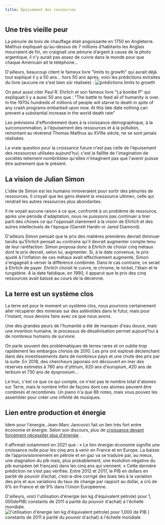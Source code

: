 ```yaml
---
title: Épuisement des ressources
---
```


## Une très vieille peur

La pénurie de bois de chauffage était angoissante en 1750 en Angleterre. Malthus expliquait qu’au-dessus de 7 millions
d’habitants les Anglais mourraient de fin, on craignait une pénurie d’argent à cause de la photo argentique, il n'y
aurait pas assez de cuivre dans le monde pour que chaque Américain ait le téléphone...

D'ailleurs, beaucoup citent le fameux livre "limits to growth" qui aurait déjà tout expliqué il y a 50 ans... hors 50
ans après, voici les prédictions extraites du livre (aucune ne s'est bien sûr réalisée) :
![prédictions limits to growth](prediction_limits_to_growth.jpeg)

On peut aussi citer Paul R. Ehrlich et son fameux livre "La bombe P" qui expliquait il y a aussi 50 ans que :
"The battle to feed all of humanity is over. In the 1970s hundreds of millions of people will starve to death in spite
of any crash programs embarked upon now. At this late date nothing can prevent a substantial increase in the world death
rate"

Les prévisions d'effondrement dues à la croissance démographique, à la surconsommation, à l'épuisement des ressources et
à la pollution, remontant au révérend Thomas Malthus au XVIIIe siècle, ne se sont jamais réalisées.

La vraie question pour la croissance future n'est pas celle de l'épuisement des ressources utilisées aujourd'hui; c'est
la faillite de l'imagination de sociétés tellement nombrilistes qu'elles n'imaginent pas que l'avenir puisse être
autrement que le présent.

## La vision de Julian Simon

L'idée de Simon est les humains innoveraient pour sortir des pénuries de ressources. Il croyait que les gens étaient
la «ressource ultime», celle qui rendrait les autres ressources plus abondantes.

Il ne voyait aucune raison à ce que, confronté à un problème de ressource, après une période d'adaptation, nous ne
puissions pas continuer à tirer parti des choses ce qui l'opposait clairement à la vision de Ehrlich et des autres
intellectuels de l'époque (Garrett Hardin or Jared Diamond).

D'ailleurs Simon pensait que le prix des matières premières devrait diminuer tandis qu'Ehrlich pensait au contraire
qu'il devrait augmenter compte tenu de leur raréfaction. Simon proposa donc à Ehrlich de choisir cinq métaux dont le
prix devrait, selon lui, augmenter. Si, à la date convenue, le prix ajusté à l'inflation de ces métaux avait
effectivement augmenté, Simon s'engageait à verser la différence combinée. Dans le cas contraire, ce serait à Ehrlich de
payer. Ehrlich choisit le cuivre, le chrome, le nickel, l'étain et le tungstène. À la date fatidique, en 1990, il
apparut que le prix des cinq ressources avait baissé au cours de la décennie.

## La terre est un système clos

La terre est pour le moment un système clos, nous pourrons certainement aller récupérer des minerais sur des astéroïdes
dans le futur, mais pour l'instant, nous devons faire avec ce que nous avons.

Une des grandes peurs de l'humanité a été de manquer d'eau douce, mais une invention humaine, le processus de
désalinisation permet aujourd'hui à de nombreux humains de survivre.

On parle souvent des problématiques de terres rares et on oublie trop rapidement les embargos chinois de 2010. Les prix
ont explosé déclenchant dans des investissements dans de nombreux pays et une chute des prix par la suite. En 2018, des
chercheurs japonais ont découvert en mer des réserves estimées à 780 ans d'yttrium, 620 ans d'europium, 420 ans de
terbium et 730 ans de dysprosium...

Le truc, c'est ce que ce qui compte, ce n'est pas le nombre total d'atomes sur Terre, mais le nombre infini de façons
dont ces atomes peuvent être combinés et recombinés. Un piano n'a que 88 notes, mais vous pouvez les assembler pour
créer une infinité de musiques.

## Lien entre production et énergie

Idem pour l'énergie, Jean-Marc Jancovici fait un lien très fort entre économie et énergie. Selon son discours, plus
de [croissance devant forcément nécessiter plus d'énergie](https://www.fairementirleschiffres.com/post/le-meilleur-mod%C3%A8le-macro%C3%A9conomique-du-monde)
.

Il affirmait notamment en 2021 que : « Le lien énergie-économie signifie une croissance nulle pour les cinq ans à
venir en France et en Europe. La baisse de l’approvisionnement en pétrole et en gaz va se traduire par, au mieux,
une stagnation du pib mais, plus probablement, une évolution négative du pib européen (et français) dans les cinq ans
qui viennent. » Cette dernière prédiction ne s’est pas vérifiée. Entre 2012 et 2017, le PIB en dollars en parité de
pouvoir d’achat, c’est-à-dire corrigé des biais liés à la variation des prix et aux variations du taux de change par
rapport au dollar, a crû de 6% en France et de 9% dans l’Union Européenne.

D'ailleurs, voici l'utilisation d'énergie (en kg d'équivalent pétrole) pour $1,000 de PIB ($ constants de 2011 à parité
du pouvoir d'achat) à l'échelle mondiale.
![ l'utilisation d'énergie (en kg d'équivalent pétrole) pour $1,000 de PIB ($ constants de 2011 à parité
du pouvoir d'achat) à l'échelle mondiale](croissance_et_petrole.png)


